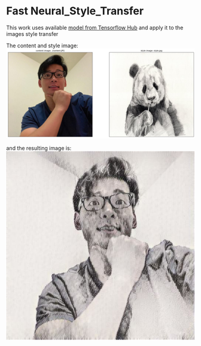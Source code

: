 # Fast Neural_Style_Transfer

This work uses available [model from Tensorflow Hub](https://tfhub.dev/google/magenta/arbitrary-image-stylization-v1-256/2) and apply it to the images style transfer

The content and style image:<br>
<img src="./sample.jpg">

and the resulting image is:<br>
<img src="./transfered_img.jpg">
